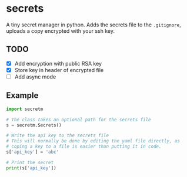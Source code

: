 # secrets
A tiny secret manager in python. Adds the secrets file to the `.gitignore`, uploads a copy encrypted
with your ssh key.


## TODO
- [x] Add encryption with public RSA key
- [x] Store key in header of encrypted file
- [ ] Add async mode

## Example
```python
import secretm

# The class takes an optional path for the secrets file
s = secretm.Secrets()

# Write the api key to the secrets file
# This will normally be done by editing the yaml file directly, as
# coping a key to a file is easier than putting it in code.
s['api_key'] = 'abc'

# Print the secret
print(s['api_key'])
```
